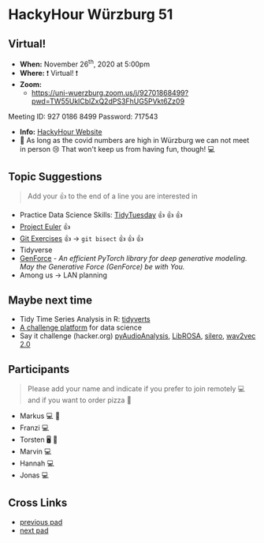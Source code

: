 # HackyHour Würzburg 51

## Virtual!
 - **When:** November 26<sup>th</sup>, 2020 at 5:00pm 
 - **Where:** :exclamation: Virtual! :exclamation:
 - **Zoom:** 
     - https://uni-wuerzburg.zoom.us/j/92701868499?pwd=TW55UklCblZxQ2dPS3FhUG5PVkt6Zz09

Meeting ID: 927 0186 8499
Password: 717543
 - **Info:** [HackyHour Website](http://hackyhour.github.io/Wuerzburg/)
 - :vertical_traffic_light: As long as the covid numbers are high in Würzburg we can not meet in person :cry: That won't keep us from having fun, though! :computer: 

## Topic Suggestions
> Add your :+1: to the end of a line you are interested in
 - Practice Data Science Skills: [TidyTuesday](https://github.com/rfordatascience/tidytuesday) :+1: :+1: :+1: 
 - [Project Euler](https://projecteuler.net/) :+1:
 - [Git Exercises](https://gitexercises.fracz.com/) :+1: &rarr; `git bisect` :+1: :+1: :+1: 
 - Tidyverse
 - [GenForce](https://github.com/genforce/genforce) - *An efficient PyTorch library for deep generative modeling. May the Generative Force (GenForce) be with You.*
 - Among us &rarr; LAN planning

## Maybe next time
 - Tidy Time Series Analysis in R: [tidyverts](https://tidyverts.org/)
 - [A challenge platform](https://ctfd.io/) for data science
 - Say it challenge (hacker.org) [pyAudioAnalysis](https://github.com/tyiannak/pyAudioAnalysis), [LibROSA](https://librosa.github.io/librosa/), [silero](https://pytorch.org/hub/snakers4_silero-models_stt/), [wav2vec 2.0](https://ai.facebook.com/blog/wav2vec-20-learning-the-structure-of-speech-from-raw-audio)

## Participants
> Please add your name and indicate if you prefer to join remotely :computer: and if you want to order pizza :pizza: 
 - Markus :computer: :pizza: 
 - Franzi :computer: 
 - Torsten :desktop_computer: :hamburger:
 - Marvin :computer:
 - Hannah :computer: 
 - Jonas :computer:

## Cross Links
 - [previous pad](https://hackmd.io/b45xCHmsS_-N9mh4kCPbEw)
 - [next pad](https://hackmd.io/WoK3wYJvQlqh0S30xKBMXg)
